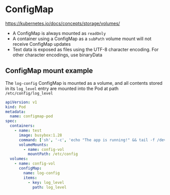 # ConfigMap

https://kubernetes.io/docs/concepts/storage/volumes/

- A ConfigMap is always mounted as `readOnly`
- A container using a ConfigMap as a `subPath` volume mount will not receive ConfigMap updates
- Text data is exposed as files using the UTF-8 character encoding. For other character encodings, use binaryData

## ConfigMap mount example
The `log-config` ConfigMap is mounted as a volume, and all contents stored in its `log_level` entry are mounted into the Pod at path `/etc/config/log_level`
```yaml
apiVersion: v1
kind: Pod
metadata:
  name: configmap-pod
spec:
  containers:
    - name: test
      image: busybox:1.28
      command: ['sh', '-c', 'echo "The app is running!" && tail -f /dev/null']
      volumeMounts:
        - name: config-vol
          mountPath: /etc/config
  volumes:
    - name: config-vol
      configMap:
        name: log-config
        items:
          - key: log_level
            path: log_level
```
